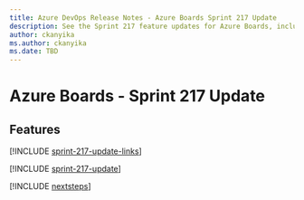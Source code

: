 ```yaml
---
title: Azure DevOps Release Notes - Azure Boards Sprint 217 Update
description: See the Sprint 217 feature updates for Azure Boards, including next steps.
author: ckanyika
ms.author: ckanyika
ms.date: TBD
---
```


# Azure Boards - Sprint 217 Update

## Features

[!INCLUDE [sprint-217-update-links](../includes/boards/sprint-217-update-links.md)]

[!INCLUDE [sprint-217-update](../includes/boards/sprint-217-update.md)]

[!INCLUDE [nextsteps](../includes/nextsteps.md)]